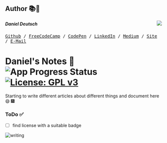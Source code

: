 ## Author 📚📝
<!-- ![@DDCreationStudios](https://s3-us-west-2.amazonaws.com/s.cdpn.io/854371/profile/profile-80_2.jpg) -->
[<img src="https://s3-us-west-2.amazonaws.com/s.cdpn.io/854371/profile/profile-80_2.jpg" align="right">](http://ddcreationstudios.at/)

##### Daniel Deutsch
<kbd>[Github](https://github.com/DDCreationStudios) / [FreeCodeCamp](https://www.freecodecamp.com/ddcreationstudios) / [CodePen](http://codepen.io/ddcreationstudios/) / [LinkedIn](https://www.linkedin.com/in/daniel-deutsch-b95611127) / [Medium](https://medium.com/@ddcreationstudi) / [Site](http://ddcreationstudios.at/) /  [E-Mail](mailto:deudan1010@gmail.com)</kbd>

# Daniel's Notes 📓 ![App Progress Status](https://img.shields.io/badge/Writing%20Status-In%20Progress-0520b7.svg?style=plastic) [![License: GPL v3](https://img.shields.io/badge/License-GPL%20v3-brightgreen.svg)](http://www.gnu.org/licenses/gpl-3.0)

Starting to write different articles about different things and document here 😄 🎆

### ToDo ✅
- [ ] find license with a suitable badge

![writing](http://i.makeagif.com/media/1-28-2017/kqDxTL.gif)

<!-- <img src="https://images.unsplash.com/photo-1428940253195-53483a1de2e6?dpr=2&auto=format&fit=crop&w=767&h=528&q=80&cs=tinysrgb&crop="> -->
